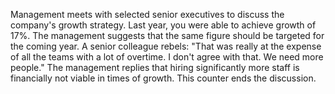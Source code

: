 Management meets with selected senior executives to discuss the company's growth strategy.
Last year, you were able to achieve growth of 17%. The management suggests that the same figure should be targeted for the coming year.
A senior colleague rebels: &quot;That was really at the expense of all the teams with a lot of overtime. I don't agree with that. We need more people.&quot; The management replies that hiring significantly more staff is financially not viable in times of growth.
This counter ends the discussion.
